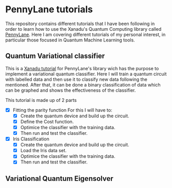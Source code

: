 # PennyLane tutorials
This repository contains different tutorials that I have been following in order to learn how to use the Xanadu's Quantum Computing library called [PennyLane](https://pennylane.ai/). Here I am covering different tutorials of my personal interest, in particular those focused in Quantum Machine Learning tools.

## Quantum Variational classifier

This is a [Xanadu tutorial](https://pennylane.ai/qml/demos/tutorial_variational_classifier.html) for PennyLane's library wich has the purpose to implement a variational quantum classifier. Here I will train a quantum circuit with labelled data and then use it to classify new data following the mentioned. After that, it can be done a binary classification of data which can be graphed and shows the effectiveness of the classifier.

This tutorial is made up of 2 parts

- [x] Fitting the parity function
    For this I will have to:
    - [x] Create the quantum device and build up the circuit.
    - [x] Define the Cost function. 
    - [x] Optimice the classifier with the training data.
    - [x] Then run and test the classifier.

- [x] Iris Classification
    - [x] Create the quantum device and build up the circuit.
    - [x] Load the Iris data set. 
    - [x] Optimice the classifier with the training data.
    - [x] Then run and test the classifier.

## Variational Quantum Eigensolver

